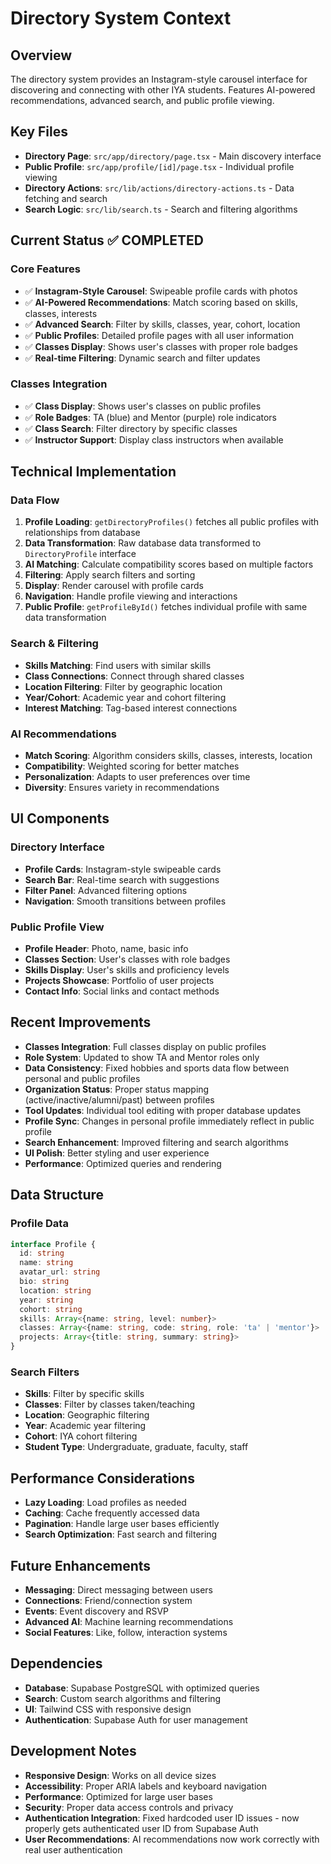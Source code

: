 # Directory System Context

## Overview
The directory system provides an Instagram-style carousel interface for discovering and connecting with other IYA students. Features AI-powered recommendations, advanced search, and public profile viewing.

## Key Files
- **Directory Page**: `src/app/directory/page.tsx` - Main discovery interface
- **Public Profile**: `src/app/profile/[id]/page.tsx` - Individual profile viewing
- **Directory Actions**: `src/lib/actions/directory-actions.ts` - Data fetching and search
- **Search Logic**: `src/lib/search.ts` - Search and filtering algorithms

## Current Status ✅ COMPLETED

### Core Features
- ✅ **Instagram-Style Carousel**: Swipeable profile cards with photos
- ✅ **AI-Powered Recommendations**: Match scoring based on skills, classes, interests
- ✅ **Advanced Search**: Filter by skills, classes, year, cohort, location
- ✅ **Public Profiles**: Detailed profile pages with all user information
- ✅ **Classes Display**: Shows user's classes with proper role badges
- ✅ **Real-time Filtering**: Dynamic search and filter updates

### Classes Integration
- ✅ **Class Display**: Shows user's classes on public profiles
- ✅ **Role Badges**: TA (blue) and Mentor (purple) role indicators
- ✅ **Class Search**: Filter directory by specific classes
- ✅ **Instructor Support**: Display class instructors when available

## Technical Implementation

### Data Flow
1. **Profile Loading**: `getDirectoryProfiles()` fetches all public profiles with relationships from database
2. **Data Transformation**: Raw database data transformed to `DirectoryProfile` interface
3. **AI Matching**: Calculate compatibility scores based on multiple factors
4. **Filtering**: Apply search filters and sorting
5. **Display**: Render carousel with profile cards
6. **Navigation**: Handle profile viewing and interactions
7. **Public Profile**: `getProfileById()` fetches individual profile with same data transformation

### Search & Filtering
- **Skills Matching**: Find users with similar skills
- **Class Connections**: Connect through shared classes
- **Location Filtering**: Filter by geographic location
- **Year/Cohort**: Academic year and cohort filtering
- **Interest Matching**: Tag-based interest connections

### AI Recommendations
- **Match Scoring**: Algorithm considers skills, classes, interests, location
- **Compatibility**: Weighted scoring for better matches
- **Personalization**: Adapts to user preferences over time
- **Diversity**: Ensures variety in recommendations

## UI Components

### Directory Interface
- **Profile Cards**: Instagram-style swipeable cards
- **Search Bar**: Real-time search with suggestions
- **Filter Panel**: Advanced filtering options
- **Navigation**: Smooth transitions between profiles

### Public Profile View
- **Profile Header**: Photo, name, basic info
- **Classes Section**: User's classes with role badges
- **Skills Display**: User's skills and proficiency levels
- **Projects Showcase**: Portfolio of user projects
- **Contact Info**: Social links and contact methods

## Recent Improvements
- **Classes Integration**: Full classes display on public profiles
- **Role System**: Updated to show TA and Mentor roles only
- **Data Consistency**: Fixed hobbies and sports data flow between personal and public profiles
- **Organization Status**: Proper status mapping (active/inactive/alumni/past) between profiles
- **Tool Updates**: Individual tool editing with proper database updates
- **Profile Sync**: Changes in personal profile immediately reflect in public profile
- **Search Enhancement**: Improved filtering and search algorithms
- **UI Polish**: Better styling and user experience
- **Performance**: Optimized queries and rendering

## Data Structure

### Profile Data
```typescript
interface Profile {
  id: string
  name: string
  avatar_url: string
  bio: string
  location: string
  year: string
  cohort: string
  skills: Array<{name: string, level: number}>
  classes: Array<{name: string, code: string, role: 'ta' | 'mentor'}>
  projects: Array<{title: string, summary: string}>
}
```

### Search Filters
- **Skills**: Filter by specific skills
- **Classes**: Filter by classes taken/teaching
- **Location**: Geographic filtering
- **Year**: Academic year filtering
- **Cohort**: IYA cohort filtering
- **Student Type**: Undergraduate, graduate, faculty, staff

## Performance Considerations
- **Lazy Loading**: Load profiles as needed
- **Caching**: Cache frequently accessed data
- **Pagination**: Handle large user bases efficiently
- **Search Optimization**: Fast search and filtering

## Future Enhancements
- **Messaging**: Direct messaging between users
- **Connections**: Friend/connection system
- **Events**: Event discovery and RSVP
- **Advanced AI**: Machine learning recommendations
- **Social Features**: Like, follow, interaction systems

## Dependencies
- **Database**: Supabase PostgreSQL with optimized queries
- **Search**: Custom search algorithms and filtering
- **UI**: Tailwind CSS with responsive design
- **Authentication**: Supabase Auth for user management

## Development Notes
- **Responsive Design**: Works on all device sizes
- **Accessibility**: Proper ARIA labels and keyboard navigation
- **Performance**: Optimized for large user bases
- **Security**: Proper data access controls and privacy
- **Authentication Integration**: Fixed hardcoded user ID issues - now properly gets authenticated user ID from Supabase Auth
- **User Recommendations**: AI recommendations now work correctly with real user authentication